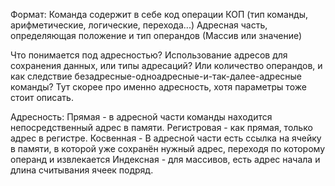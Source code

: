 Формат:
Команда содержит в себе код операции КОП (тип команды, арифметические, логические, перехода...)
Адресная часть, определяющая положение и тип операндов (Массив или значение)

Что понимается под адресностью?
Использование адресов для сохранения данных, или типы адресаций?
Или количество операндов, и как следствие безадресные-одноадресные-и-так-далее-адресные команды?
Тут скорее про именно адресность, хотя параметры тоже стоит описать.

Адресность:
Прямая - в адресной части команды находится непосредственный адрес в памяти.
Регистровая - как прямая, только адрес в регистре.
Косвенная - В адресной части есть ссылка на ячейку в памяти, в которой уже сохранён нужный адрес, переходя по которому операнд и извлекается
Индексная - для массивов, есть адрес начала и длина считывания ячеек подряд.
